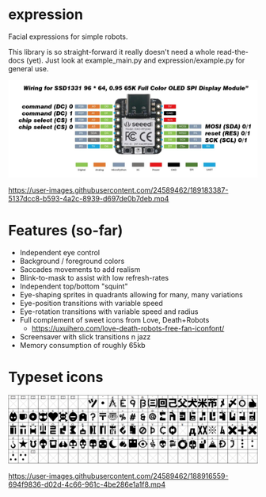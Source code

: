 # expression

Facial expressions for simple robots.

This library is so straight-forward it really doesn't need a whole read-the-docs (yet).
Just look at example_main.py and expression/example.py for general use.

![Wiring](wiring.jpg)



https://user-images.githubusercontent.com/24589462/189183387-5137dcc8-b593-4a2c-8939-d697de0b7deb.mp4



# Features (so-far)

* Independent eye control
* Background / foreground colors
* Saccades movements to add realism
* Blink-to-mask to assist with low refresh-rates
* Independent top/bottom "squint"
* Eye-shaping sprites in quadrants allowing for many, many variations
* Eye-position transitions with variable speed
* Eye-rotation transitions with variable speed and radius
* Full complement of sweet icons from Love, Death+Robots 
  * https://uxuihero.com/love-death-robots-free-fan-iconfont/
* Screensaver with slick transitions n jazz
* Memory consumption of roughly 65kb


# Typeset icons


![icons](typeset.PNG)


https://user-images.githubusercontent.com/24589462/188916559-694f9836-d02d-4c66-961c-4be286e1a1f8.mp4

